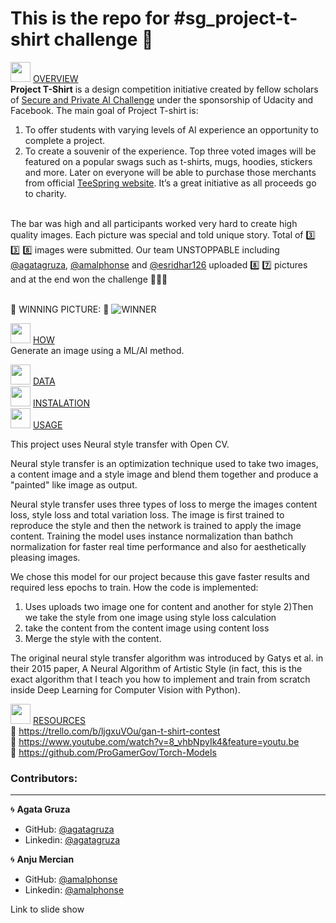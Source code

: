 # This is the repo for #sg_project-t-shirt challenge :shirt:


<img height="32" width="32" src="https://cdn.jsdelivr.net/npm/simple-icons@latest/icons/simpleicons.svg" /> <ins> OVERVIEW</ins></br>
**Project T-Shirt** is a design competition initiative created by fellow scholars of [Secure and Private AI Challenge](https://www.udacity.com/facebook-AI-scholarship) under the sponsorship of Udacity and Facebook. The main goal of Project T-shirt is:
1.	To offer students with varying levels of AI experience an opportunity to complete a project.
2.	To create a souvenir of the experience. Top three voted images will be featured on a popular swags such as t-shirts, mugs, hoodies, stickers and more. Later on  everyone will be able to purchase those merchants from official [TeeSpring website](https://teespring.com/ ). It’s a great initiative as all proceeds go to charity. </br></br>

The bar was high and all participants worked very hard to create high quality images. Each picture was special and told unique story. Total of :three: :three: :eight: images were submitted. Our team UNSTOPPABLE including [@agatagruza](https://github.com/agatagruza), [@amalphonse](https://github.com/amalphonse) and [@esridhar126](https://github.com/esridhar126) uploaded :eight: :seven: pictures and at the end won the challenge  :star2::star2::star2: </br></br>

:shirt: WINNING PICTURE: :shirt:
![WINNER](https://user-images.githubusercontent.com/7014697/63242448-42f10a80-c20c-11e9-9ab5-ab856cdb8f3c.jpg)</br>


<img height="32" width="32" src="https://cdn.jsdelivr.net/npm/simple-icons@latest/icons/simpleicons.svg" /> <ins> HOW</ins></br>
Generate an image using a ML/AI method. 

<img height="32" width="32" src="https://cdn.jsdelivr.net/npm/simple-icons@latest/icons/simpleicons.svg" /> <ins> DATA</ins></br>
<img height="32" width="32" src="https://cdn.jsdelivr.net/npm/simple-icons@latest/icons/simpleicons.svg" /> <ins> INSTALATION</ins></br>
<img height="32" width="32" src="https://cdn.jsdelivr.net/npm/simple-icons@latest/icons/simpleicons.svg" /> <ins> USAGE</ins></br>

This project uses Neural style transfer with Open CV.

Neural style transfer is an optimization technique used to take two images, a content image and a style image and blend them together and produce a "painted" like image as output.

Neural style transfer uses three types of loss to merge the images
content loss, style loss and total variation loss. The image is first trained to reproduce the style and then the network is trained to apply the image content. Training the model uses instance normalization than bathch normalization for faster real time performance and also for aesthetically pleasing images.

We chose this model for our project because this gave faster results and required less epochs to train.
How the code is implemented:
1) Uses uploads two image one for content and another for style
2)Then we take the style from one image using style loss calculation
3) take the content from the content image using content loss 
4) Merge the style with the content.

The original neural style transfer algorithm was introduced by Gatys et al. in their 2015 paper, A Neural Algorithm of Artistic Style (in fact, this is the exact algorithm that I teach you how to implement and train from scratch inside Deep Learning for Computer Vision with Python).

<img height="32" width="32" src="https://cdn.jsdelivr.net/npm/simple-icons@latest/icons/simpleicons.svg" /> <ins> RESOURCES</ins></br>
:link: https://trello.com/b/ljgxuVOu/gan-t-shirt-contest </br>
:link: https://www.youtube.com/watch?v=8_vhbNpyIk4&feature=youtu.be </br>
:link: https://github.com/ProGamerGov/Torch-Models </br>

### **Contributors:**
***
:cyclone: **Agata Gruza** 
- GitHub: [@agatagruza](https://github.com/agatagruza) 
- Linkedin: [@agatagruza](https://www.linkedin.com/in/agatagruza/)</br>

:cyclone: **Anju Mercian** 
- GitHub: [@amalphonse](https://github.com/amalphonse)
- Linkedin: [@amalphonse](https://www.linkedin.com/in/anjumercian/)

Link to slide show
